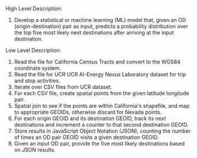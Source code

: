 High Level Description:  
  
1. Develop a statistical or machine learning (ML) model that, given an OD (origin-destination) pair as input, predicts a probability distribution over the top five most likely next destinations after arriving at the input destination.

Low Level Description:  

1. Read the file for California Census Tracts and convert to the WGS84 coordinate system.
2. Read the file for UCR UCR AI-Energy Nexus Laboratory dataset for trip and stop activities.
3. Iterate over CSV files from UCR dataset.
4. For each CSV file, create spatial points from the given latitude longitude pair.
5. Spatial join to see if the points are within California's shapefile, and map to appropriate GEOIDs, otherwise discard for Nevada points.
6. For each origin GEOID and its destination GEOID, track its next destinations and increment a counter to that second destination GEOID.
7. Store results in JavaScript Object Notation (JSON), counting the number of times an OD pair GEOID visits a given destination GEOID.
8. Given an input OD pair, provide the five most likely destinations based on JSON results.
